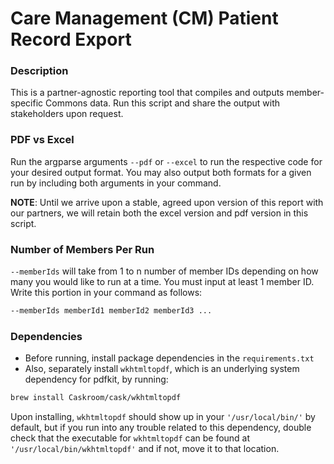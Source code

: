 # Care Management (CM) Patient Record Export

### Description

This is a partner-agnostic reporting tool that compiles and outputs member-specific Commons data. 
Run this script and share the output with stakeholders upon request.

### PDF vs Excel

Run the argparse arguments `--pdf` or `--excel` to run the respective code for your desired output format. 
You may also output both formats for a given run by including both arguments in your command.

**NOTE**: Until we arrive upon a stable, agreed upon version of this report with our partners, we will retain both the excel version and pdf version
in this script.

### Number of Members Per Run

`--memberIds` will take from 1 to n number of member IDs 
depending on how many you would like to run at a time.
You must input at least 1 member ID. 
Write this portion in your command as follows:
```bash
--memberIds memberId1 memberId2 memberId3 ...
```

### Dependencies

- Before running, install package dependencies in the `requirements.txt`
- Also, separately install `wkhtmltopdf`, which is an underlying system dependency for pdfkit, by running: 
```bash
brew install Caskroom/cask/wkhtmltopdf
```
Upon installing, `wkhtmltopdf` should show up in your `'/usr/local/bin/'` by default, 
but if you run into any trouble related to this dependency, 
double check that the executable for `wkhtmltopdf` can be found at `'/usr/local/bin/wkhtmltopdf'` 
and if not, move it to that location.

